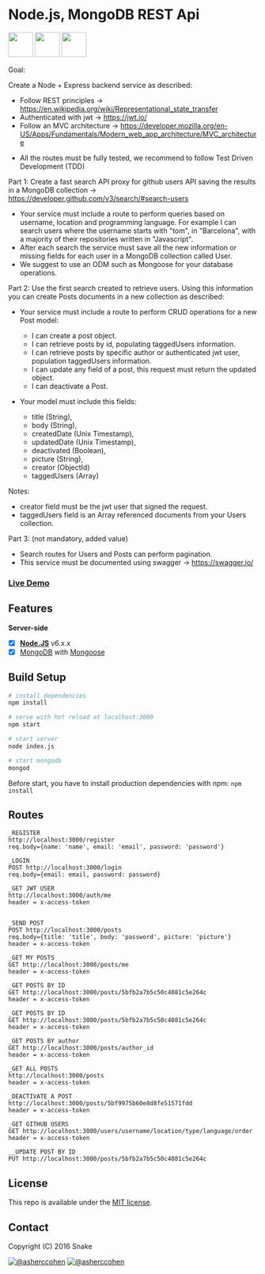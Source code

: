 # Node.js, MongoDB REST Api

<img src="https://upload.wikimedia.org/wikipedia/en/thumb/4/45/MongoDB-Logo.svg/527px-MongoDB-Logo.svg.png" height="50"> <img src="https://worldvectorlogo.com/logos/nodejs-icon.svg" height="50"> <img src="https://camo.githubusercontent.com/66747a6e05a799aec9c6e04a3e721ca567748e8b/68747470733a2f2f662e636c6f75642e6769746875622e636f6d2f6173736574732f313336353838312f313931383337332f32653035373166612d376462632d313165332d383436352d3839356632393164343366652e706e67" height="50">


Goal:

Create a Node + Express backend service as described:
 + Follow REST principles -> https://en.wikipedia.org/wiki/Representational_state_transfer
 + Authenticated with jwt -> https://jwt.io/
 + Follow an MVC architecture -> https://developer.mozilla.org/en-US/Apps/Fundamentals/Modern_web_app_architecture/MVC_architecture
 - All the routes must be fully tested, we recommend to follow Test Driven Development (TDD)

Part 1:
Create a fast search API proxy for github users API saving the results in a MongoDB collection -> https://developer.github.com/v3/search/#search-users
 + Your service must include a route to perform queries based on username, location and programming language. For example I can search users where the username starts with "tom", in "Barcelona", with a majority of their repositories written in "Javascript".
 + After each search the service must save all the new information or missing fields for each user in a MongoDB collection called User.
 + We suggest to use an ODM such as Mongoose for your database operations.

Part 2:
Use the first search created to retrieve users. Using this information you can create Posts documents in a new collection as described:
* Your service must include a route to perform CRUD operations for a new Post model:
  + I can create a post object.
  + I can retrieve posts by id, populating taggedUsers information.
  + I can retrieve posts by specific author or authenticated jwt user, population taggedUsers information.
  + I can update any field of a post, this request must return the updated object.
  + I can deactivate a Post.

* Your model must include this fields:
  + title (String),
  + body (String),
  + createdDate (Unix Timestamp),
  + updatedDate (Unix Timestamp),
  + deactivated (Boolean),
  + picture (String),
  + creator (ObjectId)
  + taggedUsers (Array)

Notes:
+ creator field must be the jwt user that signed the request.
+ taggedUsers field is an Array referenced documents from your Users collection.


Part 3: (not mandatory, added value)
- Search routes for Users and Posts can perform pagination.
- This service must be documented using swagger -> https://swagger.io/

### [Live Demo](https://null/)

## Features

**Server-side**
* [x] **[Node.JS](https://nodejs.org)** v6.x.x
* [x] [MongoDB](https://www.mongodb.com/) with [Mongoose](https://github.com/Automattic/mongoose)

## Build Setup

``` bash
# install dependencies
npm install

# serve with hot reload at localhost:3000
npm start

# start server
node index.js

# start mongodb
mongod

```

Before start, you have to install production dependencies with npm: `npm install`


## Routes
```
_REGISTER
http://localhost:3000/register
req.body={name: 'name', email: 'email', password: 'password'}

_LOGIN
POST http://localhost:3000/login 
req.body={email: email, password: password}

_GET JWT USER
http://localhost:3000/auth/me
header = x-access-token 


_SEND POST
POST http://localhost:3000/posts 
req.body={title: 'title', body: 'password', picture: 'picture'}
header = x-access-token 

_GET MY POSTS
GET http://localhost:3000/posts/me
header = x-access-token 

_GET POSTS BY ID
GET http://localhost:3000/posts/5bfb2a7b5c50c4081c5e264c
header = x-access-token 

_GET POSTS BY ID
GET http://localhost:3000/posts/5bfb2a7b5c50c4081c5e264c
header = x-access-token 

_GET POSTS BY author
GET http://localhost:3000/posts/author_id
header = x-access-token 

_GET ALL POSTS
http://localhost:3000/posts
header = x-access-token 

_DEACTIVATE A POST
http://localhost:3000/posts/5bf9975b60e8d8fe51571fdd
header = x-access-token

_GET GITHUB USERS
GET http://localhost:3000/users/username/location/type/language/order
header = x-access-token 

__UPDATE POST BY ID
PUT http://localhost:3000/posts/5bfb2a7b5c50c4081c5e264c
```


## License

This repo is available under the [MIT license](https://tldrlegal.com/license/mit-license).

## Contact

Copyright (C) 2016 Snake

[![@asherccohen](https://img.shields.io/badge/github-asherccohen-green.svg)](https://github.com/asherccohen) [![@asherccohen](https://img.shields.io/badge/twitter-iSnake_-blue.svg)](https://twitter.com/iSnake_)











